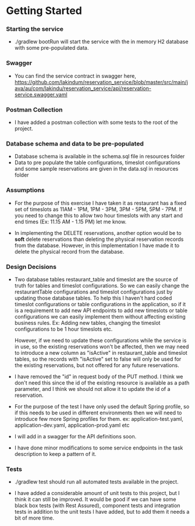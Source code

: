 # Getting Started

### Starting the service
* ./gradlew bootRun will start the service with the in memory H2 database with some pre-populated data.

### Swagger
* You can find the service contract in swagger here, https://github.com/lakindum/reservation_service/blob/master/src/main/java/au/com/lakindu/reservation_service/api/reservation-service.swagger.yaml

### Postman Collection
* I have added a postman collection with some tests to the root of the project.

### Database schema and data to be pre-populated
* Database schema is available in the schema.sql file in resources folder
* Data to pre populate the table configurations, timeslot configurations and some sample reservations are 
  given in the data.sql in resources folder

### Assumptions
* For the purpose of this exercise I have taken it as restaurant has a fixed set of timeslots as 11AM - 1PM, 1PM - 3PM, 3PM - 5PM, 5PM - 7PM.
If you need to change this to allow two hour timeslots with any start and end times (Ex: 11.15 AM - 1.15 PM) let me know.

* In implementing the DELETE reservations, another option would be to **soft** delete reservations than deleting the 
physical reservation records from the database. However, in this implementation I have made it to delete the physical record 
from the database.

### Design Decisions
* Two database tables restaurant_table and timeslot are the source of truth for tables and timeslot configurations. 
  So we can easily change the restaurantTable configurations and timeslot configurations just by updating those database tables.
  To help this I haven't hard coded timeslot configurations or table configurations in the application, so if it is a requirement 
  to add new API endpoints to add new timeslots or table configurations we can easily implement them without affecting existing 
  business rules.
  Ex: Adding new tables, changing the timeslot configurations to be 1 hour timeslots etc.
  
  However, if we need to update these configurations while the service is in use, so the existing reservations won't be affected,
  then we may need to introduce a new column as "isActive" in restaurant_table and timeslot tables, so the records with "isActive" 
  set to false will only be used for the existing reservations, but not offered for any future reservations.
  
* I have removed the "id" in request body of the PUT method.
  I think we don't need this since the id of the existing resource is available as a path parameter, and I think
  we should not allow it to update the id of a reservation.

* For the purpose of the test I have only used the default Spring profile, so if this needs to be used in 
  different environments then we will need to introduce few more Spring profiles for them.
  ex: application-test.yaml, application-dev.yaml, application-prod.yaml etc
  
* I will add in a swagger for the API definitions soon.

* I have done minor modifications to some service endpoints in the task description to keep a pattern of it.

### Tests
* ./gradlew test should run all automated tests available in the project.

* I have added a considerable amount of unit tests to this project, but I think it can still be improved.
  It would be good if we can have some black box tests (with Rest Assured), component tests and integration tests 
  in addition to the unit tests I have added, but to add them it needs a bit of more time.
